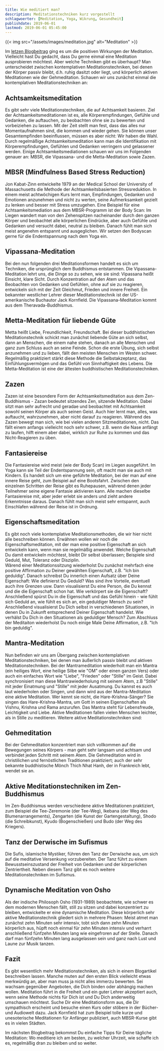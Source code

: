 ```yaml
---
title: Wie meditiert man?
description: Meditationstechniken kurz vorgestellt
schlagwoerter: [Meditation, Yoga, Wikrung, Gesundheit]
publishdate: 2019-06-01
lastmod: 2019-06-01 05:45:00
---
```


{{< img src="/assets/images/meditation.jpg" alt="Meditation" >}}

Im [letzen Blogbeitrag][1] ging es um die positiven Wirkungen der Meditation. Vielleicht hast Du gedacht, dass Du gerne einmal eine Meditation ausprobieren möchtest. Aber welche Techniken gibt es überhaupt? Man unterscheidet zwischen kontemplativen Meditationstechniken, bei denen der Körper passiv bleibt, d.h. ruhig dasitzt oder liegt, und körperlich aktiven Meditationen wie der Gehmeditation. Schauen wir uns zunächst einmal die kontemplativen Meditationstechniken an:

## Achtsamkeitsmeditation

Es gibt sehr viele Meditationstechniken, die auf Achtsamkeit basieren. Ziel der Achtsamkeitsmeditationen ist es, alle Körperempfindungen, Gefühle und Gedanken, die auftauchen, zu beobachten ohne sie zu bewerten und vorbeiziehen zu lassen. Mit der Zeit stellt man fest, dass das alles nur Momentaufnahmen sind, die kommen und wieder gehen. Sie können unser Gesamtempfinden beeinflussen, müssen es aber nicht: Wir haben die Wahl. Durch regelmäßige Achtsamkeitsmeditation kann man die Identifikation mit Körperempfindungen, Gefühlen und Gedanken verringern und gelassener werden. Einige Achtsamkeitsmediationen schauen wir uns im Folgenden genauer an: MBSR, die Vipassana- und die Metta-Meditation sowie Zazen.

## MBSR (Mindfulness Based Stress Reduction)

Jon Kabat-Zinn entwickelte 1979 an der Medical School der University of Massachusetts die Methode der Achtsamkeitsbasierten Stressreduktion. In einem meist achtwöchigen Kurs lernt man, Empfindungen, Gedanken und Emotionen anzunehmen und nicht zu werten, seine Aufmerksamkeit gezielt zu lenken und besser mit Stress umzugehen. Eine Beispiel für eine Achtsamkeitsmediation aus dem MBSR-Programm ist der Body Scan: Im Liegen wandert man von den Zehenspitzen nacheinander durch den ganzen Körper und beobachtet alle körperlichen Eindrücke, aber auch Gefühle und Gedanken und versucht dabei, neutral zu bleiben. Danach fühlt man sich meist angenehm entspannt und ausgeglichen. Wir setzen den Bodyscan gerne für die Endentspannung nach dem Yoga ein.

## Vipassana-Meditation

Bei den nun folgenden drei Meditationsformen handelt es sich um Techniken, die ursprünglich dem Buddhismus entstammen. Die Vipassana-Meditation lehrt uns, die Dinge so zu sehen, wie sie sind: Vipassana heißt Einsicht, klare Sicht. Durch Konzentration auf den Atem und das Beobachten von Gedanken und Gefühlen, ohne auf sie zu reagieren, entwickeln sich mit der Zeit Gleichmut, Frieden und innere Freiheit. Ein bekannter westlicher Lehrer dieser Meditationstechnik ist der US-amerikanische Buchautor Jack Kornfield. Die Vipassana-Meditation kommt aus dem Theravada-Buddhismus.

## Metta-Meditation für liebende Güte

Metta heißt Liebe, Freundlichkeit, Freundschaft. Bei dieser buddhistischen Meditationstechnik schickt man zunächst liebende Güte an sich selbst, dann an Menschen, die einem nahe stehen, danach an alle Menschen und ganz zum Schluss auch an seine Feinde. Schon die erste Übung, sich selbst anzunehmen und zu lieben, fällt den meisten Menschen im Westen schwer. Regelmäßig praktiziert stärkt diese Methode die Selbstakzeptanz, das Einfühlungsvermögen und das Gefühl von Sinnhaftigkeit des Lebens. Die Metta-Meditation ist eine der ältesten buddhistischen Meditationstechniken.

## Zazen

Zazen ist eine besondere Form der Achtsamkeitsmeditation aus dem Zen-Buddhismus - Zazan bedeutet sitzendes Zen, sitzende Meditation. Dabei sitzt man sehr aufrecht und geradae und beobachtet mit Achtsamkeit sowohl seinen Körper als auch seinen Geist. Auch hier lernt man, alles, was auftaucht, wahrzunehmen, aber nicht darauf zu reagieren. Während des Zazen bewegt man sich, wie bei vielen anderen Sitzmeditationen, nicht. Das fällt einem anfangs vielleicht noch sehr schwer, z.B. wenn die Nase anfängt zu laufen, hilft einem aber dabei, wirklich zur Ruhe zu kommen und das Nicht-Reagieren zu üben.

## Fantasiereise

Die Fantasiereise wird meist (wie der Body Scan) im Liegen ausgeführt. Im Yoga kann sie Teil der Endentspannung sein, oft macht man sie auch mit Kindern. Es handelt sich um eine geführte Meditation, bei der man auf eine innere Reise geht, zum Beispiel auf eine Bootsfahrt. Zwischen den einzelnen Schritten der Reise gibt es Ruhepausen, während denen jeder Teilnehmer seine eigene Fantasie aktivieren kann. Alle machen dieselbe Fantasiereise mit, aber jeder erlebt sie anders und zieht andere Erkenntnisse daraus. Danach fühlt man sich meist sehr entspannt, auch Einschlafen während der Reise ist in Ordnung.

## Eigenschaftsmeditation

Es gibt noch viele kontemplative Meditationsmethoden, die wir hier nicht alle beschreiben können. Erwähnen wollen wir noch die Eigenschaftsmeditation, mit der man eine positive Eigenschaft an sich entwickeln kann, wenn man sie regelmäßig anwendet. Welche Eigenschaft Du damit entwickeln möchtest, bleibt Dir selbst überlassen; Beispiele sind Geduld, Mut, Toleranz oder Disziplin.     
Wärend einer Meditationssitzung wiederholst Du zunächst mehrfach eine positive Affirmation zu Deiner gewählten Eigenschaft, z.B. "Ich bin geduldig". Danach schreibst Du innerlich einen Aufsatz über Deine Eigenschaft: Wie definierst Du Geduld? Was sind ihre Vorteile, eventuell auch ihre Grenzen usw. Dann visualisierst Du eine Person, die Du kennst und die die Eigenschaft schon hat. Wie verkörpert sie die Eigenschaft? Anschließend spürst Du in die Eigenschaft und das Gefühl hinein - wie fühlt sich Geduld an, wie fühlt es sich an, ein geduldiger Mensch zu sein? Anschließend visualisierst Du Dich selbst in verschiedenen Situationen, in denen Du in Zukunft entsprechend Deiner Eigenschaft handelst. Wie verhälst Du Dich in den Situationen als geduldiger Mensch? Zum Abschluss der Meditaiton wiederholst Du noch einige Male Deine Affirmation, z.B. "Ich bin geduldig".

## Mantra-Meditation

Nun befinden wir uns am Übergang zwischen kontemplativen Meditationstechniken, bei denen man äußerlich passiv bleibt und aktiven Meditationstechniken. Bei der Mantrameditation wiederholt man ein Mantra (ein heiliges Wort, eine heilige Silbe wie "OM" oder einen ganzen Vers) oder auch ein einfaches Wort wie "Liebe", "Frieden" oder "Stille" im Geist. Dabei synchronisiert man diese Mantrawiederholung mit seinem Atem, z.B "Stille" mit jeder Einatmung und "Stille" mit jeder Ausatmung. Du kannst es auch laut wiederholen oder Singen, und dann wird aus der Mantra-Meditation eine aktive Meditation. Wer kennt sie nicht, die Hare-Krishna-Sänger? Sie singen das Hare-Krishna-Mantra, um Gott in seinen Eigenschaften als Vishnu, Krishna und Rama anzurufen. Das Mantra steht für Lebensfreude, Leichtigkeit und Liebe. Aktive Meditationen fallen vielen Menschen leichter, als in Stille zu meditieren.
Weitere aktive Meditationstechniken sind:

## Gehmeditation

Bei der Gehmeditation konzentriert man sich vollkommen auf die Bewegungen seines Körpers - man geht sehr langsam und achtsam und verbindet jeden Schritt mit seinem Atem. Die Gehmeditation wird in christilichen und fernöstlichen Traditionen praktiziert; auch der sehr bekannte buddhistische Mönch Thich Nhat Hanh, der in Frankreich lebt, wendet sie an.

## Aktive Meditationstechniken im Zen-Buddhismus

Im Zen-Buddhismus werden verschiedene aktive Meditationen praktiziert, zum Beispiel die Tee-Zeremonie (der Tee-Weg), Ikebana (der Weg des Blumenarrangements), Zengarten (die Kunst der Gartengestaltung), Shodo (die Schreibkunst), Kyudo (Bogenschießen) und Budo (der Weg des Kriegers).

## Tanz der Derwische im Sufismus

Die Sufis, islamische Mystiker, führen den Tanz der Derwische aus, um sich auf die meditative Versenkung vorzubereiten. Der Tanz führt zu einem Bewusstseinszustand der Freiheit von Gedanken und der körperlichen Zentriertheit. Neben diesem Tanz gibt es noch weitere Meditationstechniken im Sufismus.

## Dynamische Meditation von Osho

Als der indische Philosoph Osho (1931-1989) beobachtete, wie schwer es dem modernen Menschen fällt, still zu sitzen und dabei konzentriert zu bleiben, entwickelte er eine dynamische Meditation. Diese körperlich sehr aktive Meditationstechnik gliedert sich in mehrere Phasen: Meist atmet man zunächst zehn Minuten sehr intensiv, tobt sich dann zehn Minuten körperlich aus, hüpft noch einmal für zehn Minuten intensiv und verharrt anschließend fünfzehn Minuten lang wie eingefroren auf der Stelle. Danach darf man fünfzehn Minuten lang ausgelassen sein und ganz nach Lust und Laune zur Musik tanzen.


## Fazit

Es gibt wesentlich mehr Meditationstechniken, als sich in einem Blogartikel beschreiben lassen. Manche muten auf den ersten Blick vielleicht etwas merkwürdig an, aber man muss ja nicht alles immerzu bewerten. Sei wachsam gegenüber Angeboten, die Dich binden oder abhängig machen wollen. Meditation führt in die Freiheit und ein guter Lehrer akzeptiert auch, wenn seine Methode nichts für Dich ist und Du Dich anderweitig umschauen möchtest. Suche Dir eine Meditationsform aus, die Dir sympathisch erscheint und besuche einen Kurs oder stöbere in der Bücher- und Audiowelt dazu. Jack Kornfield hat zum Beispiel tolle kurze und unesoterische Meditationen für Anfänger publiziert, auch MBSR-Kurse gibt es in vielen Städten. 

Im nächsten Blogbeitrag bekommst Du einfache Tipps für Deine tägliche Meditation: Wo meditiere ich am besten, zu welcher Uhrzeit, wie schaffe ich es, regelmäßig dran zu bleiben und so weiter.


[1]: /artikel/2019/meditation


